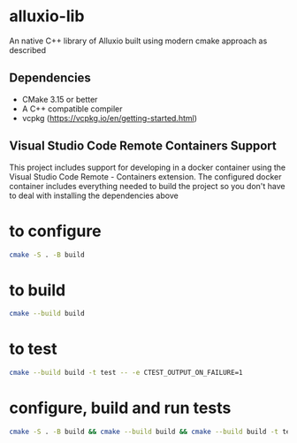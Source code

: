 # alluxio-lib
An native C++ library of Alluxio built using modern cmake approach as described


## Dependencies

* CMake 3.15 or better
* A C++ compatible compiler
* vcpkg (https://vcpkg.io/en/getting-started.html)

## Visual Studio Code Remote Containers Support

This project includes support for developing in a docker container using the 
Visual Studio Code Remote - Containers extension.  The configured docker container
includes everything needed to build the project so you don't have to deal with
installing the dependencies above

# to configure
``` bash
cmake -S . -B build
```

# to build
``` bash
cmake --build build
```

# to test
``` bash
cmake --build build -t test -- -e CTEST_OUTPUT_ON_FAILURE=1
```

# configure, build and run tests
``` bash
cmake -S . -B build && cmake --build build && cmake --build build -t test -- -e CTEST_OUTPUT_ON_FAILURE=1
```